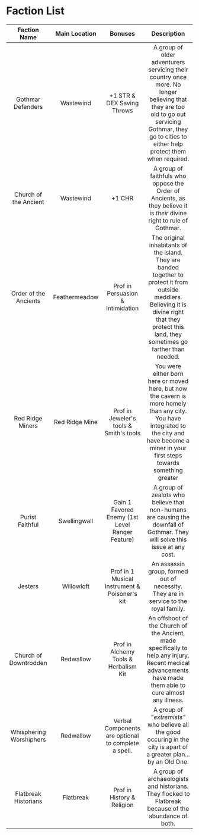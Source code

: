 # Faction List

Faction Name | Main Location | Bonuses | Description
:---:|:---:|:---:|:---:
Gothmar Defenders | Wastewind | +1 STR & DEX Saving Throws | A group of older adventurers servicing their country once more. No longer believing that they are too old to go out servicing Gothmar, they go to cities to either help protect them when required.
Church of the Ancient | Wastewind | +1 CHR | A group of faithfuls who oppose the Order of Ancients, as they believe it is *their* divine right to rule of Gothmar.
Order of the Ancients | Feathermeadow | Prof in Persuasion & Intimidation | The original inhabitants of the island. They are banded together to protect it from outside meddlers. Believing it is divine right that they protect this land, they sometimes go farther than needed.
Red Ridge Miners | Red Ridge Mine | Prof in Jeweler's tools & Smith's tools | You were either born here or moved here, but now the cavern is more homely than any city. You have integrated to the city and have become a miner in your first steps towards something greater
Purist Faithful | Swellingwall | Gain 1 Favored Enemy (1st Level Ranger Feature) | A group of zealots who believe that non-humans are causing the downfall of Gothmar. They will solve this issue at any cost.
Jesters | Willowloft | Prof in 1 Musical Instrument & Poisoner's kit | An assassin group, formed out of necessity. They are in service to the royal family.
Church of Downtrodden | Redwallow | Prof in Alchemy Tools & Herbalism Kit | An offshoot of the Church of the Ancient, made specifically to help any injury. Recent medical advancements have made them able to cure almost any illness.
Whisphering Worshiphers | Redwallow | Verbal Components are optional to complete a spell. | A group of "*extremists"* who believe all the good occuring in the city is apart of a greater plan... by an Old One.
Flatbreak Historians | Flatbreak | Prof in History & Religion | A group of archaeologists and historians. They flocked to Flatbreak because of the abundance of both.